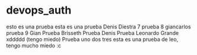 # devops_auth

esto es una prueba 
esta es una prueba Denis Diestra 7
prueba 8 giancarlos
prueba 9 Gian 
Prueba Brisseth
Prueba Denis
Prueba Leonardo Grande xddddd (tengo miedo)
Prueba uno dos tres
esta es una prueba de leo, tengo mucho miedo :c
